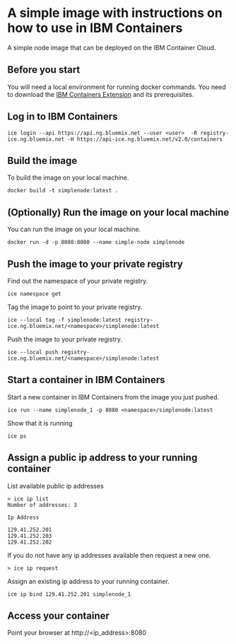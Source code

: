 # A simple image with instructions on how to use in IBM Containers

A simple node image that can be deployed on the IBM Container Cloud.

## Before you start

You will need a local environment for running docker commands. 
You need  to download the [IBM Containers Extension](http://www.ng.bluemix.net/docs/#starters/index-gentopic3.html#container_install) and its prerequisites. 

## Log in to IBM Containers

```
ice login --api https://api.ng.bluemix.net --user <user>  -R registry-ice.ng.bluemix.net -H https://api-ice.ng.bluemix.net/v2.0/containers
```

## Build the image

To build the image on your local machine.

```
docker build -t simplenode:latest .
```

## (Optionally) Run the image on your local machine

You can run the image on your local machine.

```
docker run -d -p 8080:8080 --name simple-node simplenode
```

## Push the image to your private registry

Find out the namespace of your private registry.

```
ice namespace get
```

Tag the image to point to your private registry.

```
ice --local tag -f simplenode:latest registry-ice.ng.bluemix.net/<namespace>/simplenode:latest
```

Push the image to your private registry.

```
ice --local push registry-ice.ng.bluemix.net/<namespace>/simplenode:latest
```

## Start a container in IBM Containers

Start a new container in IBM Containers from the image you just pushed.

```
ice run --name simplenode_1 -p 8080 <namespace>/simplenode:latest
```

Show that it is running

```
ice ps
```

## Assign a public ip address to your running container

List available public ip addresses

```
> ice ip list
Number of addresses: 3

Ip Address

129.41.252.201
129.41.252.203
129.41.252.202
```

If you do not have any ip addresses available then request a new one.

```
> ice ip request
```

Assign an existing ip address to your running container.

```
ice ip bind 129.41.252.201 simplenode_1
```

## Access your container

Point your browser at http://<ip_address>:8080
